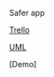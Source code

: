 Safer app

[Trello](https://trello.com/invite/b/IBUuMfFu/ATTI479c28cff7abc9bfe1845a3d07cf8e8755ED8E4E/mds-project)

[UML](https://viewer.diagrams.net/?tags=%7B%7D&highlight=0000ff&edit=_blank&layers=1&nav=1&title=Saferr_UML.drawio#R7V1rj6M4Fv0t%2ByHS9Egp8czjY716ZlfVu6WuXs3MRyc4idUEZ8GpVObX7zXYBDAkJIVDdctSqysYY8Dn3OtzLzYM3Pv1228x2qy%2B0ACHA8cK3gbuw8BxPM%2BC%2F3nBPivwPTsrWMYkyIoKBS%2FkbywKxXHLLQlwUqrIKA0Z2ZQL5zSK8JyVylAc01252oKG5bNu0BIrBS9zFKqlf5CArbLSiW8dyn%2FHZLmSZ7YtsWeG5t%2BXMd1G4nwRjXC2Z41kM6JqskIB3RWK3MeBex9TyrJf67d7HPJelT2WHfe5YW9%2ByTGOWJsD6J6tdoSGX%2F5YP8fuvzZPyztnKFp5ReFWdMV%2FExyLC2Z72T%2FJjqxDBLfm3i1oxF7EHhu2UUiWEfyew2XAke7dK44Zga69FTsY3UDpfEXC4Ant6ZZfbMKg3%2BTW3YrG5G9oFoWiTdgdM8ESZ1Sq8cKPhGILSmOcQJ1n2QN2pegLeitVfEIJEwVzGoZok5BZfhtrFC9JdEcZo2tRSe1g2Vtwh%2FitUCQ6%2FDdM15jFe6gi99ojgb4wDGkouwPL8iqrAsPGE0FuQexl3nR%2Btq9gCChawh0cTmdNyqebqKcb15zNtcpnQyFAGSGG7zizkyKt4EfhRg9FKdnOIJ6jEG8Im3iNCDRzm7IvJtFSYSJ0PEsZEtPv%2BJ6GFCj3kFodUJOEYaVIsjPEC9bIzWSD5nCup7TOg3co%2BSq6iBdROHYRpga8IkGAI84ryhBDGYk4YzaURCztQ%2F8O%2FkGv3ls3%2FsCHC7%2BHbfuwDf949Zjd0wjuBZGUYhgYusOcpTXkO2q%2FpxkpGAHm1IqAsl4dAUtcOBf4US3wG5QkOxoHBnuN2PtOz9jb6nBzu2UruE0AhhEamYGno4Enly5Hxh3%2FzHHnfdB7CvQDB%2B7UCinc%2Fi%2BfjLGfMPZOPH0d5Pqs3W%2BGHOzPYN495nUe%2FrqYq8P7PWHgA41r1xZTtA4qnJEu7y5j3Iqqi9AaG0V3hsGPWpPho8h5e1yv50kku4%2FD%2Fyw20558MDTomga9K3tHVfacBjHm3YGDx1eccyH9bYighwhSv%2FdHBFXncyIkmDHockGBF7ll8O8Yf9vy%2Bh4QJjWqvwJzSFL4Mphlwt2%2BCOM1oBXiA6jfOOYPQ1sB3lWBd2tADtEMh880IWk6wn2Is7oV8E%2FhWyYwiVY4Jnpxd1tqQG3x%2FbQh2MuGgNTpm4hPB%2FB9e3y3zuA58tvNK2XYIK8L%2BVHfrt5tsvmA7iKDvU7sp61Dfl06rym5t8RMyjuDvIaA3%2B474nfUFF%2BGfGKQ14q813uQr%2BZ6nmlI5vg%2FiwX8HyuYmxRvRynekdXS3%2BdysHvwVZnHA%2FsZCpb439v1jINoMr1tzT83pR8n0%2BvWp%2FgSGr6aBN%2FVaNB%2FprdO9Jv8zln5nfNhb5vX1eX9XfUBnxB93PxNnKcJ9knfTt9XJZ9M662pAV4b8Lbdt593HVXsy6e4Rudr0vkTuW7ipM6Xz3m6x92tlXkhYoRtA5xJvIBued8Ysz9q9rkJ%2FUAiv356dkijpYFfO%2Fy9i3u3fjYPTiO6QnBnkO8Y%2Bd7nbXiqwK%2BH2oz1F471XmVtlt%2Fa2l1dY72vgj4Ux3Bbr5N6xtLrzebHGeK9%2Bjwe22%2FE6I6j7drg3jXuvY%2FtXv3MvAAn85hssnSYSeDrI0D%2FQ7z6yJ4TIJumkxiXrw35%2FidlevVhnZynY8DXCH7bmZn6wK8P6kBZs21ihnyN0Pu9a736h%2FZzsSQvxb5pfZ6B%2F73wT3qXfOqz2nRxVmnSTrZA6%2Bg8HkOF9wZ9Vt%2Fiz1ejvjS%2F8wVtFLhNiqejFE%2Frlbn2SBvu6mO8PKNr5uuca%2Fl%2Be058lHTPRCXAwBmFLOv2qAT36H9b%2FjYybjBUDAzxcvYL71j4Kf98SvvL4q5huEBrEu6zqr%2Fj8BVzvAv7k9Ss%2BV7b2bwVd2Qn5XsiGq%2B5M8j3vaKYIPgLrAGJGsvwpLHeHG2aquxEF%2FOdnpXZuRViBs5rKFinHknjzQpFokknK%2BOGMBT0vk3bWLDCHhIF%2BSMSS95ougfYFiULaF2eJzWUjBHpe%2BsKJ%2BFvQCpfVt4W3MnsO4HmeJuZOQ4Fp0r1Di%2BkG1ZQdDh5OYDFH58KVxrgOY3T1%2FAM2YrMv0c4yQND0Iiyd6p1C0gerVe4nFI9sHLEqp0TkGQTor2snk4oc6x%2FkDU3YhRlXS%2FpCr%2BW4i9acw8TzRL%2BRyxEb1iDXq5bsx1mbX7OzESeot5B7laE4RdAjhfvYsSbWLG1HOK0uZfWWUVdE8N8dbqA0kdmOmDXsNe81%2B%2Bq0wH9prc5oSAwc8J0gd57DNG05stMBtQKvG33nT%2F2m9Z8LXG2tDv5Z%2FQVRUts4NcAf%2Fv3O%2BmCX00jNr7CwyQPLkseVN%2FY2PqVjflU4e5hr08fshU2r%2FU6y%2BQnrcnwUd7dKN2LkfXvkPVnw9729Y26ZP1ITRLnw%2Fw3bvVmeO8e9FFLP6%2FP1usyhGJBv0FdE%2Bp1K7uui7oawj%2B%2BMSxf918EGwpv%2BUc2YGsWUq6p7qBIiC57lG1%2BJvz8af8XEl9pJhIHYgd0Yrz%2Fk29A94vNv0TNdOPhrVjzYS%2B33ggrHAZbfxX2HA7iG%2FKYRkmW0G08x0d6Rr6aAZQl%2BL1jFbN6OCh9XESFvE63x5ivqHnFpUs78rWH52zh1eFLD25FLspPqcg2stt8ztdrfW5qKX%2BXTFNLWT8oLXX1JYiRmlXQT8QLCFUgrzcdnUVfvvUM4gG6isc97%2BSnXE14kp%2FSd%2FRB0GllZZs%2FvZif1ZaqXyvRzM%2BxOjzCBVg3N%2FDfr8coSjfp6FQgYYGsjoxdZe2AoDWNgm8rElXCWtuTBQVqc0xlbA3j14ouaYTCx0PpqTF3JuLXli7aushF25pctEyinDQBGUSfNAHBtqF140wtt0Q4uyOXXZ0dMPYvNYmRV2lp0s4kDi3JinSxAJWnxWzUWYf2EbMBfJ540FY2mJMZozxwTPM2jRrwob2Uy829KuXyr4%2BJswyKn%2FGq45J14zpy0v2%2B1NB7mTQtN1ppQB%2BmE%2FVh38%2FsCqVLK0qE3L2dEAl2yXne2OMriwQ57eOkh5RrFc%2FwkJPJeFSWjG43vHYqOdDx%2BFIP6VTk8cRr5yGBgmhfqCbcyBGnbpVP5Fqj41dWPWAisqwHU82u4eoOe6IGhEeMWyQAChZ9bi7gtE%2Bvm1RRNtFG%2Bzhj0p7rVABx1IRM3dOWqgztbsaWGhB9TQ2r5vtYH8fHNgVY3rQUYt1Mx%2B5xDwob3blB%2Bf6ak97tveFOVdtdHO443mWeqzM3oD7qtVXaFeRaVXnVyLejab%2BWukxaRb0IO8fihx2psOvJLlVKH5Nd52EjH418EHC6wWZol41oWHXWGsFSn5XX2M%2BHcdt9SOMbyy7lz0Aee%2B6Vc2hC7JyUxzKzf4489vxyAmE47oTU03GZ1F6V1O1Tau6Jlj5A%2FmDS4j2TBTMS4rJoRudKljzzVeamf4qZwhbsM2zhcuLabYnbNqzr%2BkFE%2Fmn081lZif5aJrW6IpxUbFcQPrlXbTu8TnvTPu%2BKZKbqfIJ3d2mTXumvTzuWLPpd69RRYDnmWsua4%2FCEraxVHG%2FQ4oEbDI9WqlQOntIan9ANNQFhSUuMy%2F7a8q%2Bcamv9MMLu8Xmc7VW8q31xbs2tRKhOtSXdjlrNQqte5efNTzl956emaqLwZ%2B5%2FrzrTQl%2F%2Fw2ZM%2BZK2g7nAXa2%2B0ICPjo%2F%2FBw%3D%3D)

[Demo]

